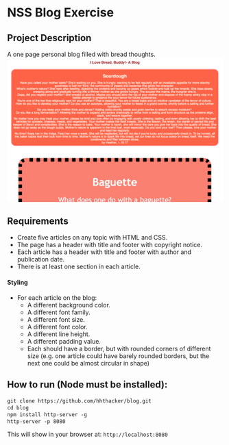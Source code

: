 # NSS Blog Exercise

## Project Description
A one page personal blog filled with bread thoughts.
![Blog Screengrab](https://raw.githubusercontent.com/hhthacker/blog/readme/blogpreview.png)

## Requirements
- Create five articles on any topic with HTML and CSS.
- The page has a header with title and footer with copyright notice.
- Each article has a header with title and footer with author and publication date.
- There is at least one section in each article.
#### Styling
- For each article on the blog:
	- A different background color.
	- A different font family.
	- A different font size.
	- A different font color.
	- A different line height.
	- A different padding value.
	- Each should have a border, but with rounded corners of different size (e.g. one article could have barely rounded borders, but the next one could be almost circular in shape)

## How to run (Node must be installed):
```
git clone https://github.com/hhthacker/blog.git
cd blog
npm install http-server -g
http-server -p 8080
```

This will show in your browser at: ```http://localhost:8080```

